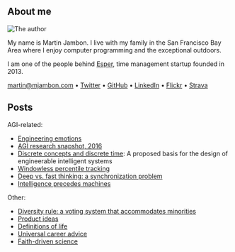 About me
--------

<img src="//www.gravatar.com/avatar/ca1fd636db960bba6027154d81ef106e.png"
     alt="The author">

My name is Martin Jambon. I live with my family in the San Francisco
Bay Area where I enjoy computer programming and the exceptional outdoors.

I am one of the people behind [Esper](http://esper.com), time
management startup founded in 2013.

martin@mjambon.com
&bull; [Twitter](https://twitter.com/mjambon)
&bull; [GitHub](https://github.com/mjambon)
&bull; [LinkedIn](https://www.linkedin.com/in/mjambon)
&bull; [Flickr](https://www.flickr.com/photos/mjambon)
&bull; [Strava](http://www.strava.com/athletes/750791)

Posts
-----

AGI-related:

* [Engineering emotions](2016-12-31-agi-emotions)
* [AGI research snapshot, 2016](2016-08-20-agi-project-status-2016)
* [Discrete concepts and discrete time](2016-09-03-discrete-indicators):
  A proposed basis for the design of engineerable intelligent systems
* [Windowless percentile tracking](2016-07-23-moving-percentile)
* [Deep vs. fast thinking:
  a synchronization problem](2015-11-08-deep-vs-fast-thinking)
* [Intelligence precedes machines](2014-12-31-intelligence-precedes-machines)

Other:

* [Diversity rule:
  a voting system that accommodates minorities](2016-10-08-diversity-rule)
* [Product ideas](2016-07-30-product-ideas)
* [Definitions of life](2016-07-24-definitions-of-life)
* [Universal career advice](2015-01-03-universal-career-advice)
* [Faith-driven science](2014-12-27-faith-driven-science)
